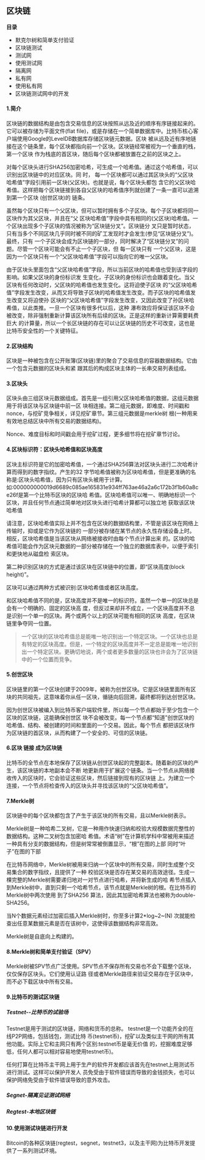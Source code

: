 ## 区块链

**目录**
- 默克尔树和简单支付验证
- 区块链测试
- 测试网
- 使用测试网
- 隔离网
- 私有网
- 使用私有网
- 区块链测试网中的开发

#### 1.简介
区块链的数据结构是由包含交易信息的区块按照从远及近的顺序有序链接起来的。它可以被存储为平面文件(flat file)，或是存储在一个简单数据库中。比特币核心客户端使用Google的LevelDB数据库存储区块链元数据。区块 被从远及近有序地链接在这个链条里，每个区块都指向前一个区块。区块链经常被视为一个垂直的栈，第一个区块 作为栈底的首区块，随后每个区块都被放置在之前的区块之上。

对每个区块头进行SHA256加密哈希，可生成一个哈希值。通过这个哈希值，可以识别出区块链中的对应区块。同 时， 每一个区块都可以通过其区块头的“父区块哈希值”字段引用前一区块(父区块)。也就是说，每个区块头都包 含它的父区块哈希值。这样把每个区块链接到各自父区块的哈希值序列就创建了一条一直可以追溯到第一个区块 (创世区块)的 链条。

虽然每个区块只有一个父区块，但可以暂时拥有多个子区块。每个子区块都将同一区块作为其父区块，并且在“父 区块哈希值”字段中具有相同的(父区块)哈希值。一个区块出现多个子区块的情况被称为“区块链分叉”。区块链分 叉只是暂时状态，只有当多个不同区块几乎同时被不同的矿工发现时才会发生(参见“区块链分叉”)。最终，只有 一个子区块会成为区块链的一部分，同时解决了“区块链分叉”的问题。尽管一个区块可能会有不止一个子区块，但 每一区块只有 一个父区块，这是因为一个区块只有一个“父区块哈希值”字段可以指向它的唯一父区块。

由于区块头里面包含“父区块哈希值”字段，所以当前区块的哈希值也受到该字段的影响。如果父区块的身份标识发 生变化，子区块的身份标识也会跟着变化。当父区块有任何改动时，父区块的哈希值也发生变化。这将迫使子区块 的“父区块哈希值”字段发生改变，从而又将导致子区块的哈希值发生改变。而子区块的哈希值发生改变又将迫使孙 区块的“父区块哈希值”字段发生改变，又因此改变了孙区块哈希值，以此类推。一旦一个区块有很多代以后，这种 瀑布效应将保证该区块不会被改变，除非强制重新计算该区块所有后续的区块。正是这样的重新计算需要耗费巨大 的计算量，所以一个长区块链的存在可以让区块链的历史不可改变，这也是比特币安全性的一个关键特征。

#### 2.区块结构
区块是一种被包含在公开账簿(区块链)里的聚合了交易信息的容器数据结构。它由一个包含元数据的区块头和紧 跟其后的构成区块主体的一长串交易列表组成。

#### 3.区块头
区块头由三组区块元数据组成。首先是一组引用父区块哈希值的数据，这组元数据用于将该区块与区块链中前一区 块相连接。第二组元数据，即难度、时间戳和nonce，与挖矿竞争相关，详见挖矿章节。第三组元数据是merkle树 根(一种用来有效地总结区块中所有交易的数据结构)。

Nonce、难度目标和时间戳会用于挖矿过程，更多细节将在挖矿章节讨论。

#### 4.区块标识符：区块头哈希值和区块高度
区块主标识符是它的加密哈希值，一个通过SHA256算法对区块头进行二次哈希计算而得到的数字指纹。产生的32 字节哈希值被称为区块哈希值，但是更准确的名称是:区块头哈希值，因为只有区块头被用于计算。如:000000000019d6689c085ae165831e934ff763ae46a2a6c172b3f1b60a8ce26f是第一个比特币区块的区块哈 希值。区块哈希值可以唯一、明确地标识一个区块，并且任何节点通过简单地对区块头进行哈希计算都可以独立地 获取该区块哈希值

请注意，区块哈希值实际上并不包含在区块的数据结构里，不管是该区块在网络上传输时，抑或是它作为区块链的
一部分被存储在某节点的永久性存储设备上时。相反，区块哈希值是当该区块从网络被接收时由每个节点计算出来
的。区块的哈希值可能会作为区块元数据的一部分被存储在一个独立的数据库表中，以便于索引和更快地从磁盘检
索区块。

第二种识别区块的方式是通过该区块在区块链中的位置，即“区块高度(block height)”。

区块可以通过两种方式被识别:区块哈希值或者区块高度。

和区块哈希值不同的是，区块高度并不是唯一的标识符。虽然一个单一的区块总是会有一个明确的、固定的区块高 度，但反过来却并不成立，一个区块高度并不总是识别一个单一的区块。两个或两个以上的区块可能有相同的区块 高度，在区块链里争夺同一位置。

> 一个区块的区块哈希值总是能唯一地识别出一个特定区块。一个区块也总是有特定的区块高度。但是，一个特定的区块高度并不一定总是能唯一地识别出一个特定区块。更确切地说，两个或者更多数量的区块也许会为了区块链中的一个位置而竞争。

#### 5.创世区块
区块链里的第一个区块创建于2009年，被称为创世区块。它是区块链里面所有区块的共同祖先，这意味着你从任一区块，循链向后回溯，最终都将到达创世区块。

因为创世区块被编入到比特币客户端软件里，所以每一个节点都始于至少包含一个区块的区块链，这能确保创世区 块不会被改变。每一个节点都“知道”创世区块的哈希值、结构、被创建的时间和里面的一个交易。因此，每个节点 都把该区块作为区块链的首区块，从而构建了一个安全的、可信的区块链。

#### 6.区块 链接 成为区块链
比特币的全节点在本地保存了区块链从创世区块起的完整副本。随着新的区块的产生，该区块链的本地副本会不断 地更新用于扩展这个链条。当一个节点从网络接收传入的区块时，它会验证这些区块，然后链接到现有的区块链 上。为建立一个连接，一个节点将检查传入的区块头并寻找该区块的“父区块哈希值”。

#### 7.Merkle树
区块链中的每个区块都包含了产生于该区块的所有交易，且以Merkle树表示。

Merkle树是一种哈希二叉树，它是一种用作快速归纳和校验大规模数据完整性的数据结构。这种二叉树包含加密哈 希值。术语“树”在计算机学科中常被用来描述一种具有分支的数据结构，但是树常常被倒置显示，“根”在图的上部 同时“叶子”在图的下部

在比特币网络中，Merkle树被用来归纳一个区块中的所有交易，同时生成整个交易集合的数字指纹，且提供了一种 校验区块是否存在某交易的高效途径。生成一棵完整的Merkle树需要递归地对一对节点进行哈希，并将新生成的哈 希节点插入到Merkle树中，直到只剩一个哈希节点，该节点就是Merkle树的根。在比特币的Merkle树中两次使用 到了SHA256 算法，因此其加密哈希算法也被称为double-SHA256。

当N个数据元素经过加密后插入Merkle树时，你至多计算2*log~2~(N) 次就能检查出任意某数据元素是否在该树中，这使得该数据结构非常高效。

Merkle树是自底向上构建的。

#### 8.Merkle树和简单支付验证（SPV）
Merkle树被SPV节点广泛使用。SPV节点不保存所有交易也不会下载整个区块，仅仅保存区块头。它们使用认证路
径或者Merkle路径来验证交易存在于区块中，而不必下载区块中所有交易。

#### 9.比特币的测试区块链
##### Testnet--比特币的试验场
Testnet是用于测试的区块链，网络和货币的总称。 testnet是一个功能齐全的在线P2P网络，包括钱包，测试比特 币(testnet币)，挖矿以及类似主干网的所有其他功能。实际上它和主网只有两个区别:testnet币是毫无价值 的，挖掘难度足够低，任何人都可以相对容易地使用testnet币)。

任何打算在比特币主干网上用于生产的软件开发都应该首先在testnet上用测试币进行测试。这样可以保护开发人 员免受由于软件错误而导致的金钱损失，也可以保护网络免受由于软件错误导致的意外攻击。

##### Segnet-隔离见证测试网络
##### Regtest-本地区块链

#### 10.使用测试块链进行开发
Bitcoin的各种区块链(regtest，segnet，testnet3，以及主干网)为比特币开发提供了一系列测试环境。 
